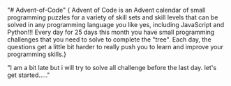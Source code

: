 "# Advent-of-Code" 
{ Advent of Code is an Advent calendar of small programming puzzles for a variety of skill sets and skill levels that can be solved in any programming language you like yes, including JavaScript and Python!!! Every day for 25 days this month you have small programming challenges that you need to solve to complete the "tree". Each day, the questions get a little bit harder to really push you to learn and improve your programming skills.}


"I am a bit late but i will try to solve all challenge before the last day. let's get started....."
